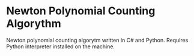 # Newton Polynomial Counting Algorythm

Newton polynomial counting algorytm written in C# and Python. Requires Python interpreter installed on the machine.
